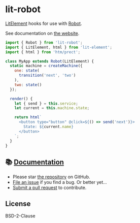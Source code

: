 # lit-robot

[LitElement](https://lit-element.polymer-project.org/) hooks for use with [Robot](https://thisrobot.life/).

See documentation on [the website](https://thisrobot.life/integrations/lit-robot.html).

```js
import { Robot } from 'lit-robot';
import { LitElement, html } from 'lit-element';
import { html } from 'htm/prect';

class MyApp extends Robot(LitElement) {
  static machine = createMachine({
    one: state(
      transition('next', 'two')
    ),
    two: state()
  });

  render() {
    let { send } = this.service;
    let current = this.machine.state;

    return html`
      <button type="button" @click=${() => send('next')}>
        State: ${current.name}
      </button>
    `;
  }
}
```

## 📚 [Documentation](https://thisrobot.life/integrations/lit-robot.html)

* Please star [the repository](https://github.com/matthewp/robot) on GitHub.
* [File an issue](https://github.com/matthewp/robot/issues) if you find a bug. Or better yet...
* [Submit a pull request](https://github.com/matthewp/robot/compare) to contribute.

## License

BSD-2-Clause